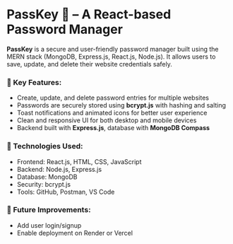 # PassKey 🔐 – A React-based Password Manager

**PassKey** is a secure and user-friendly password manager built using the MERN stack (MongoDB, Express.js, React.js, Node.js). It allows users to save, update, and delete their website credentials safely.

### 🌟 Key Features:
- Create, update, and delete password entries for multiple websites
- Passwords are securely stored using **bcrypt.js** with hashing and salting
- Toast notifications and animated icons for better user experience
- Clean and responsive UI for both desktop and mobile devices
- Backend built with **Express.js**, database with **MongoDB Compass**

### 🚀 Technologies Used:
- Frontend: React.js, HTML, CSS, JavaScript
- Backend: Node.js, Express.js
- Database: MongoDB
- Security: bcrypt.js
- Tools: GitHub, Postman, VS Code

### 📌 Future Improvements:
- Add user login/signup
- Enable deployment on Render or Vercel


